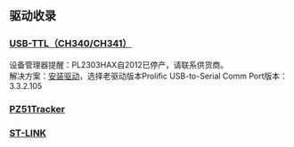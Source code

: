 ## 驱动收录
### [USB-TTL（CH340/CH341）](https://www.wch.cn/download/CH341SER_EXE.html)
设备管理器提醒：PL2303HAX自2012已停产，请联系供货商。   
解决方案：[安装驱动](https://github.com/KPI0/Embed/blob/main/Drives/PL2303_Prolific_GPS_1013_20090319.zip)，选择老驱动版本Prolific USB-to-Serial Comm Port版本：3.3.2.105
### [PZ51Tracker](http://prechin.net/forum.php?mod=viewthread&tid=35264&extra=page%3D1)
### [ST-LINK](https://www.st.com/content/st_com/en/search.html#q=st%20link-t=tools-page=1)
